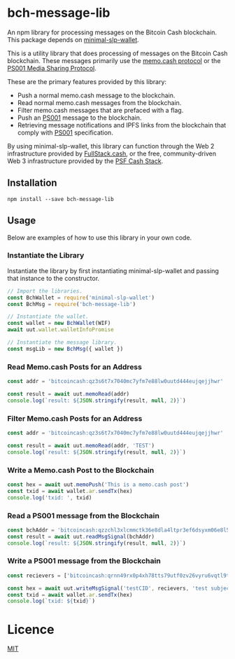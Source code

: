 # bch-message-lib

An npm library for processing messages on the Bitcoin Cash blockchain. This package depends on [minimal-slp-wallet](https://www.npmjs.com/package/minimal-slp-wallet).

This is a utility library that does processing of messages on the Bitcoin Cash blockchain. These messages primarily use the [memo.cash protocol](https://memo.cash/protocol) or the [PS001 Media Sharing Protocol](https://github.com/Permissionless-Software-Foundation/specifications/blob/master/ps001-media-sharing.md).

These are the primary features provided by this library:

- Push a normal memo.cash message to the blockchain.
- Read normal memo.cash messages from the blockchain.
- Filter memo.cash messages that are prefaced with a flag.
- Push an [PS001](https://github.com/Permissionless-Software-Foundation/specifications/blob/master/ps001-media-sharing.md) message to the blockchain.
- Retrieving message notifications and IPFS links from the blockchain that comply with [PS001](https://github.com/Permissionless-Software-Foundation/specifications/blob/master/ps001-media-sharing.md) specification.

By using minimal-slp-wallet, this library can function through the Web 2 infrastructure provided by [FullStack.cash](https://fullstack.cash), or the free, community-driven Web 3 infrastructure provided by the [PSF Cash Stack](https://psfoundation.cash/blog/web-3-cash-stack).

## Installation

`npm install --save bch-message-lib`

## Usage

Below are examples of how to use this library in your own code.

### Instantiate the Library

Instantiate the library by first instantiating minimal-slp-wallet and passing that instance to the constructor.

```js
// Import the libraries.
const BchWallet = require('minimal-slp-wallet')
const BchMsg = require('bch-message-lib')

// Instantiate the wallet.
const wallet = new BchWallet(WIF)
await uut.wallet.walletInfoPromise

// Instantiate the message library.
const msgLib = new BchMsg({ wallet })
```

### Read Memo.cash Posts for an Address

```js
const addr = 'bitcoincash:qz3s6t7x7040mc7yfm7e88lw0uutd444eujqejjhwr'

const result = await uut.memoRead(addr)
console.log(`result: ${JSON.stringify(result, null, 2)}`)
```

### Filter Memo.cash Posts for an Address

```js
const addr = 'bitcoincash:qz3s6t7x7040mc7yfm7e88lw0uutd444eujqejjhwr'

const result = await uut.memoRead(addr, 'TEST')
console.log(`result: ${JSON.stringify(result, null, 2)}`)
```

### Write a Memo.cash Post to the Blockchain

```js
const hex = await uut.memoPush('This is a memo.cash post')
const txid = await wallet.ar.sendTx(hex)
console.log('txid: ', txid)
```

### Read a PS001 message from the Blockchain

```js
const bchAddr = 'bitcoincash:qzzchl3xlcmmctk36e8dla4ltpr3ef6dsyxm06e8l5'
const result = await uut.readMsgSignal(bchAddr)
console.log(`result: ${JSON.stringify(result, null, 2)}`)
```

### Write a PS001 message from the Blockchain

```js
const recievers = ['bitcoincash:qrnn49rx0p4xh78tts79utf0zv26vyru6vqtl9trd3']

const hex = await uut.writeMsgSignal('testCID', recievers, 'test subject')
const txid = await wallet.ar.sendTx(hex)
console.log(`txid: ${txid}`)
```

# Licence

[MIT](LICENSE.md)

